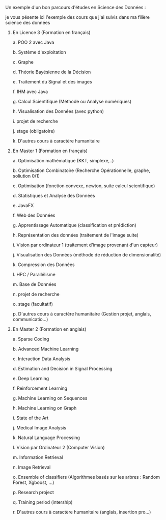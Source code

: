 Un exemple d'un bon parcours d'études en Science des Données : 

je vous pésente ici l'exemple des cours que j'ai suivis dans ma filière science des données

1. En Licence 3 (Formation en français)

    a. POO 2 avec Java

    b. Système d'exploitation

    c. Graphe

    d. Théorie Bayésienne de la Décision

    e. Traitement du Signal et des images

    f. IHM avec Java

    g. Calcul Scientifique (Méthode ou Analyse numériques)

    h. Visualisation des Données (avec python)

    i. projet de recherche

    j. stage (obligatoire)

    k. D'autres cours à caractère humanitaire

2. En Master 1 (Formation en français)

    a. Optimisation mathématique (KKT, simplexe,..)

    b. Optimisation Combinatoire (Recherche Opérationnelle, graphe, soliution 0/1)

    c. Optimisation (fonction convexe, newton, suite calcul scientifique)

    d. Statistiques et Analyse des Données

    e. JavaFX

    f. Web des Données

    g. Apprentissage Automatique (classification et prédiction)

    h. Représentation des données (traitement de l'image suite)

    i. Vision par ordinateur 1 (traitement d'image provenant d'un capteur)

    j. Visualisation des Données (méthode de réduction de dimensionalité)

    k. Compression des Données

    l. HPC / Parallélisme

    m. Base de Données

    n. projet de recherche

    o. stage (facultatif)

    p. D'autres cours à caractère humanitaire (Gestion projet, anglais, communicatio...)

3. En Master 2 (Formation en anglais)

    a. Sparse Coding

    b. Advanced Machine Learning

    c. Interaction Data Analysis

    d. Estimation and Decision in Signal Processing

    e. Deep Learning

    f. Reinforcement Learning

    g. Machine Learning on Sequences

    h. Machine Learning on Graph

    i. State of the Art

    j. Medical Image Analysis

    k. Natural Language Processing

    l. Vision par Ordinateur 2 (Computer Vision)

    m. Information Retrieval

    n. Image Retrieval

    o. Ensemble of classifiers (Algorithmes basés sur les arbres : Random Forest, Xgboost, ...)

    p. Research project

    q. Training period (intership)

    r. D'autres cours à caractère humanitaire (anglais, insertion pro...)